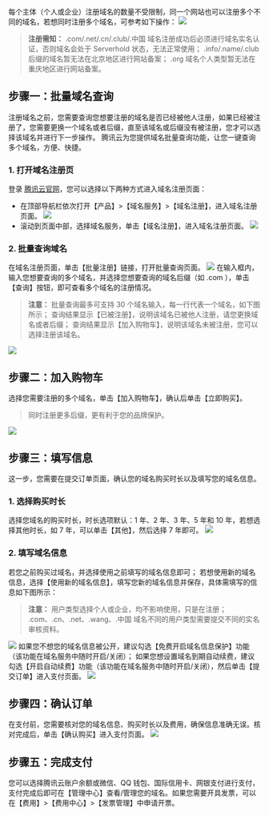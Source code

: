 每个主体（个人或企业）注册域名的数量不受限制，同一个网站也可以注册多个不同的域名，若想同时注册多个域名，可参考如下操作：
![](//mc.qcloudimg.com/static/img/8cbcad887c195fe8b93eaba7a3eb6f26/image.png)
>**注册需知：**
>.com/.net/.cn/.club/.中国 域名注册成功后必须进行域名实名认证，否则域名会处于 Serverhold 状态，无法正常使用；
.info/.name/.club 后缀的域名暂无法在北京地区进行网站备案；
.org 域名个人类型暂无法在重庆地区进行网站备案。

## 步骤一：批量域名查询
注册域名之前，您需要查询您想要注册的域名是否已经被他人注册，如果已经被注册了，您需要更换一个域名或者后缀，直至该域名或后缀没有被注册，您才可以选择该域名并进行下一步操作。
腾讯云为您提供域名批量查询功能，让您一键查询多个域名，方便、快捷。
### 1. 打开域名注册页
登录 [腾讯云官网](https://cloud.tencent.com/)，您可以选择以下两种方式进入域名注册页面：
 - 在顶部导航栏依次打开【产品】>【域名服务】>【域名注册】，进入域名注册页面。
![](//mc.qcloudimg.com/static/img/e6e7efbdc8369baa8874a7fc1b38cfa1/image.png)
 - 滚动到页面中部，选择域名服务，单击【域名注册】，进入域名注册页面。
![](//mc.qcloudimg.com/static/img/6dc9c1499d673dececbe303432945f39/image.png)

### 2. 批量查询域名
在域名注册页面，单击【批量注册】链接，打开批量查询页面。
![](//mc.qcloudimg.com/static/img/bed41f8d6510eb0d87eb188201cc9b9e/image.png)
在输入框内，输入您想要查询的多个域名，并选择您想要查询的域名后缀（如 .com ），单击【查询】按钮，即可查看多个域名的注册情况。
>**注意：**
>批量查询最多可支持 30 个域名输入，每一行代表一个域名，如下图所示；
>查询结果显示【已被注册】，说明该域名已被他人注册，请您更换域名或者后缀；
>查询结果显示【加入购物车】，说明该域名未被注册，您可以选择注册该域名。

![](//mc.qcloudimg.com/static/img/b7fe99c3d337b9e85ab56b30da7510e1/image.png)
## 步骤二：加入购物车
选择您需要注册的多个域名，单击【加入购物车】，确认后单击【立即购买】。
>同时注册更多后缀，更有利于您的品牌保护。

![](//mc.qcloudimg.com/static/img/5dc7da7345d8c35db2c23fa89ed03e37/image.png)
## 步骤三：填写信息
这一步，您需要在提交订单页面，确认您的域名购买时长以及填写您的域名信息。
### 1. 选择购买时长
选择您域名的购买时长，时长选项默认：1 年、2 年、3 年、5 年和 10 年，若想选择其他时长，如 7 年，可以单击【其他】，然后选择 7 年即可。
![](https://main.qcloudimg.com/raw/4c4844b31d54bdff490f2ec85ee76adc.png)
### 2. 填写域名信息
若您之前购买过域名，并选择使用之前填写的域名信息即可；
若想使用新的域名信息，选择【使用新的域名信息】，填写您新的域名信息并保存，具体需填写的信息如下图所示：
>**注意：**
>用户类型选择个人或企业，均不影响使用，只是在注册； .com、.cn、.net、.wang、.中国 域名不同的用户类型需要提交不同的实名审核资料。

![](//mc.qcloudimg.com/static/img/66389664a410168720f6aaf938405577/image.png)
如果您不想您的域名信息被公开，建议勾选【免费开启域名信息保护】功能（该功能在域名服务中随时开启/关闭）；
如果您想设置域名到期自动续费，建议勾选【开启自动续费】功能（该功能在域名服务中随时开启/关闭），然后单击【提交订单】进入支付页面。
![](//mc.qcloudimg.com/static/img/c2ae4d1f28fa3d02bea0618027259f42/image.png)

## 步骤四：确认订单
在支付前，您需要核对您的域名信息、购买时长以及费用，确保信息准确无误。核对完成后，单击【确认购买】进入支付页面。
![](//mc.qcloudimg.com/static/img/d39d93611feeff7a2b9e3d5d59dd6fc3/image.png)

## 步骤五：完成支付
您可以选择腾讯云账户余额或微信、QQ 钱包、国际信用卡、网银支付进行支付，支付完成后即可在【管理中心】查看/管理您的域名。如果您需要开具发票，可以在【费用】>【费用中心】>【发票管理】中申请开票。
